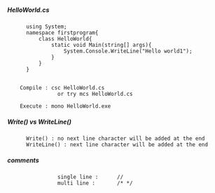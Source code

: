 ##### HelloWorld.cs

          using System;
          namespace firstprogram{
              class HelloWorld{
                  static void Main(string[] args){
                      System.Console.WriteLine("Hello world1");
                  }
              }
          }


        Compile : csc HelloWorld.cs
                    or try mcs HelloWorld.cs
                    
        Execute : mono HelloWorld.exe


##### Write() vs WriteLine()
          Write() : no next line character will be added at the end
          WriteLine() : next line character will be added at the end




##### comments
                    single line :      //
                    multi line :       /* */
